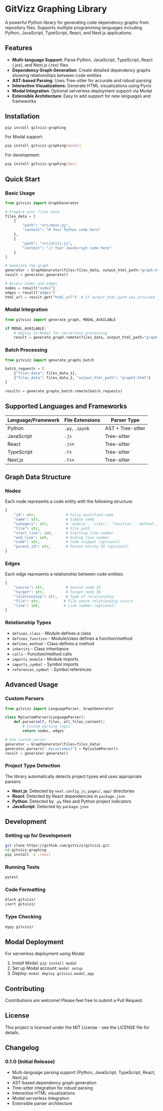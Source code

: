 # GitVizz Graphing Library

A powerful Python library for generating code dependency graphs from repository files. Supports multiple programming languages including Python, JavaScript, TypeScript, React, and Next.js applications.

## Features

- **Multi-language Support**: Parse Python, JavaScript, TypeScript, React (.jsx), and Next.js (.tsx) files
- **Dependency Graph Generation**: Create detailed dependency graphs showing relationships between code entities
- **AST-based Parsing**: Uses Tree-sitter for accurate and robust parsing
- **Interactive Visualizations**: Generate HTML visualizations using Pyvis
- **Modal Integration**: Optional serverless deployment support via Modal
- **Extensible Architecture**: Easy to add support for new languages and frameworks

## Installation

```bash
pip install gitvizz-graphing
```

For Modal support:

```bash
pip install gitvizz-graphing[modal]
```

For development:

```bash
pip install gitvizz-graphing[dev]
```

## Quick Start

### Basic Usage

```python
from gitvizz import GraphGenerator

# Prepare your files data
files_data = [
    {
        "path": "src/main.py",
        "content": "# Your Python code here"
    },
    {
        "path": "src/utils.js",
        "content": "// Your JavaScript code here"
    }
]

# Generate the graph
generator = GraphGenerator(files=files_data, output_html_path="graph.html")
result = generator.generate()

# Access nodes and edges
nodes = result["nodes"]
edges = result["edges"]
html_url = result.get("html_url")  # If output_html_path was provided
```

### Modal Integration

```python
from gitvizz import generate_graph, MODAL_AVAILABLE

if MODAL_AVAILABLE:
    # Deploy to Modal for serverless processing
    result = generate_graph.remote(files_data, output_html_path="graph.html")
```

### Batch Processing

```python
from gitvizz import generate_graphs_batch

batch_requests = [
    {"files_data": files_data_1},
    {"files_data": files_data_2, "output_html_path": "graph2.html"}
]

results = generate_graphs_batch.remote(batch_requests)
```

## Supported Languages and Frameworks

| Language/Framework | File Extensions | Parser Type       |
| ------------------ | --------------- | ----------------- |
| Python             | `.py`, `.ipynb` | AST + Tree-sitter |
| JavaScript         | `.js`           | Tree-sitter       |
| React              | `.jsx`          | Tree-sitter       |
| TypeScript         | `.ts`           | Tree-sitter       |
| Next.js            | `.tsx`          | Tree-sitter       |

## Graph Data Structure

### Nodes

Each node represents a code entity with the following structure:

```python
{
    "id": str,              # Fully qualified name
    "name": str,            # Simple name
    "category": str,        # 'module', 'class', 'function', 'method', etc.
    "file": str,            # File path
    "start_line": int,      # Starting line number
    "end_line": int,        # Ending line number
    "code": str,            # Code snippet (optional)
    "parent_id": str,       # Parent entity ID (optional)
}
```

### Edges

Each edge represents a relationship between code entities:

```python
{
    "source": str,          # Source node ID
    "target": str,          # Target node ID
    "relationship": str,    # Type of relationship
    "file": str,           # File where relationship occurs
    "line": int,           # Line number (optional)
}
```

### Relationship Types

- `defines_class` - Module defines a class
- `defines_function` - Module/class defines a function/method
- `defines_method` - Class defines a method
- `inherits` - Class inheritance
- `calls` - Function/method calls
- `imports_module` - Module imports
- `imports_symbol` - Symbol imports
- `references_symbol` - Symbol references

## Advanced Usage

### Custom Parsers

```python
from gitvizz import LanguageParser, GraphGenerator

class MyCustomParser(LanguageParser):
    def parse(self, files, all_files_content):
        # Custom parsing logic
        return nodes, edges

# Use custom parser
generator = GraphGenerator(files=files_data)
generator.parsers[".mycustomext"] = MyCustomParser()
result = generator.generate()
```

### Project Type Detection

The library automatically detects project types and uses appropriate parsers:

- **Next.js**: Detected by `next.config.js`, `pages/`, `app/` directories
- **React**: Detected by React dependencies in `package.json`
- **Python**: Detected by `.py` files and Python project indicators
- **JavaScript**: Detected by `package.json`

## Development

### Setting up for Development

```bash
git clone https://github.com/gitvizz/gitvizz.git
cd gitvizz-graphing
pip install -e .[dev]
```

### Running Tests

```bash
pytest
```

### Code Formatting

```bash
black gitvizz/
isort gitvizz/
```

### Type Checking

```bash
mypy gitvizz/
```

## Modal Deployment

For serverless deployment using Modal:

1. Install Modal: `pip install modal`
2. Set up Modal account: `modal setup`
3. Deploy: `modal deploy gitvizz.modal_app`

## Contributing

Contributions are welcome! Please feel free to submit a Pull Request.

## License

This project is licensed under the MIT License - see the LICENSE file for details.

## Changelog

### 0.1.0 (Initial Release)

- Multi-language parsing support (Python, JavaScript, TypeScript, React, Next.js)
- AST-based dependency graph generation
- Tree-sitter integration for robust parsing
- Interactive HTML visualizations
- Modal serverless integration
- Extensible parser architecture

